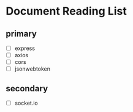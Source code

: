 # Document Reading List
## primary

- [ ] express
- [ ] axios
- [ ] cors
- [ ] jsonwebtoken

## secondary 

- [ ] socket.io